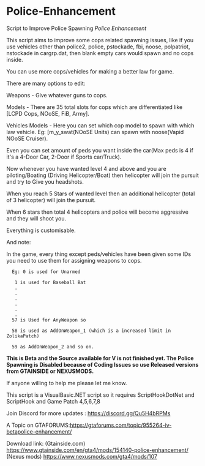 # Police-Enhancement

Script to Improve Police Spawning
          *Police Enhancement*
          
This script aims to improve some cops related spawning issues, like if you use vehicles other than police2, police, pstockade, fbi, noose, polpatriot, nstockade in cargrp.dat, then blank empty cars would spawn and no cops inside.

 

You can use more cops/vehicles for making a better law for game.

 

There are many options to edit:

 

Weapons - Give whatever guns to cops. 

Models - There are 35 total slots for cops which are differentiated like [LCPD Cops, NOoSE, FiB, Army].

Vehicles Models - Here you can set which cop model to spawn with which law vehicle. Eg: [m_y_swat(NOoSE Units) can spawn with noose(Vapid NOoSE Cruiser).

Even you can set amount of peds you want inside the car(Max peds is 4 if it's a 4-Door Car, 2-Door if Sports car/Truck).


Now whenever you have wanted level 4 and above and you are piloting/Boating (Driving Helicopter/Boat) then helicopter will join the pursuit and try to Give you headshots.


When you reach 5 Stars of wanted level then an additional helicopter (total of 3 helicopter) will join the pursuit.

When 6 stars then total 4 helicopters and police will become aggressive and they will shoot you.


Everything is customisable.

And note:


In the game, every thing except peds/vehicles have been given some IDs you need to use them for assigning weapons to cops.

 

      Eg: 0 is used for Unarmed 

       1 is used for Baseball Bat
       .
       .
       .
       .
       .
       .
      57 is Used for AnyWeapon so 

      58 is used as AddOnWeapon_1 (which is a increased limit in ZolikaPatch)

      59 as AddOnWeapon_2 and so on.



**This is Beta and the Source available for V is not finished yet.
The Police Spawning is Disabled because of Coding Issues so use Released versions from GTAINSIDE or NEXUSMODS.**

If anyone willing to help me please let me know.

This script is a VisualBasic.NET script so it requires ScriptHookDotNet and ScriptHook and Game Patch 4,5,6,7,8

Join Discord for more updates : https://discord.gg/Qu5H4bRPMs

A Topic on GTAFORUMS:https://gtaforums.com/topic/955264-iv-betapolice-enhancement/
 
Download link:
(Gtainside.com)
https://www.gtainside.com/en/gta4/mods/154140-police-enhancement/ 
(Nexus mods)
https://www.nexusmods.com/gta4/mods/107
